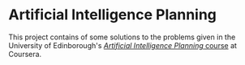 # Artificial Intelligence Planning

This project contains of some solutions to the problems given in the
University of Edinborough's [*Artificial Intelligence Planning* course](https://www.coursera.org/course/aiplan "Artificial Intelligence Planning") at Coursera.

